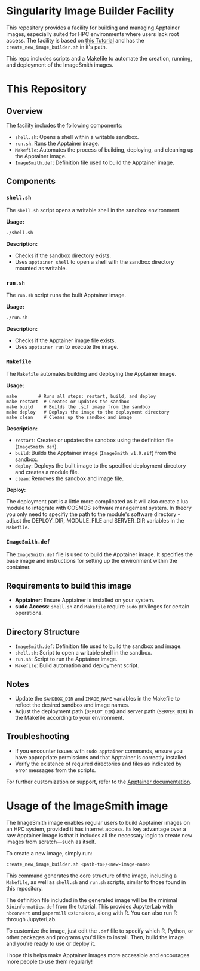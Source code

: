 # Singularity Image Builder Facility

This repository provides a facility for building and managing Apptainer images, especially suited for HPC environments where users lack root access.
The facility is based on [this Tutorial](https://github.com/stela2502/Tutorial_Singularity) and has the ``create_new_image_builder.sh`` in it's path.

This repo includes scripts and a Makefile to automate the creation, running, and deployment of the ImageSmith images.

# This Repository

## Overview

The facility includes the following components:

- `shell.sh`: Opens a shell within a writable sandbox.
- `run.sh`: Runs the Apptainer image.
- `Makefile`: Automates the process of building, deploying, and cleaning up the Apptainer image.
- `ImageSmith.def`: Definition file used to build the Apptainer image.

## Components

### `shell.sh`

The `shell.sh` script opens a writable shell in the sandbox environment.

**Usage:**
```
./shell.sh
```

**Description:**
- Checks if the sandbox directory exists.
- Uses `apptainer shell` to open a shell with the sandbox directory mounted as writable.

### `run.sh`

The `run.sh` script runs the built Apptainer image.

**Usage:**
```
./run.sh
```

**Description:**
- Checks if the Apptainer image file exists.
- Uses `apptainer run` to execute the image.

### `Makefile`

The `Makefile` automates building and deploying the Apptainer image.

**Usage:**
```
make        # Runs all steps: restart, build, and deploy
make restart  # Creates or updates the sandbox
make build    # Builds the .sif image from the sandbox
make deploy   # Deploys the image to the deployment directory
make clean    # Cleans up the sandbox and image
```

**Description:**
- `restart`: Creates or updates the sandbox using the definition file (`ImageSmith.def`).
- `build`: Builds the Apptainer image (`ImageSmith_v1.0.sif`) from the sandbox.
- `deploy`: Deploys the built image to the specified deployment directory and creates a module file.
- `clean`: Removes the sandbox and image file.

**Deploy:**

The deployment part is a little more complicated as it will also create a lua module to integrate with COSMOS software management system.
In theory you only need to specifiy the path to the module's software directory - adjust the DEPLOY_DIR, MODULE_FILE and SERVER_DIR variables in the ``Makefile``.

### `ImageSmith.def`

The `ImageSmith.def` file is used to build the Apptainer image. It specifies the base image and instructions for setting up the environment within the container.

## Requirements to build this image

- **Apptainer**: Ensure Apptainer is installed on your system.
- **sudo Access**: `shell.sh` and `Makefile` require `sudo` privileges for certain operations.

## Directory Structure

- `ImageSmith.def`: Definition file used to build the sandbox and image.
- `shell.sh`: Script to open a writable shell in the sandbox.
- `run.sh`: Script to run the Apptainer image.
- `Makefile`: Build automation and deployment script.

## Notes

- Update the `SANDBOX_DIR` and `IMAGE_NAME` variables in the Makefile to reflect the desired sandbox and image names.
- Adjust the deployment path (`DEPLOY_DIR`) and server path (`SERVER_DIR`) in the Makefile according to your environment.

## Troubleshooting

- If you encounter issues with `sudo apptainer` commands, ensure you have appropriate permissions and that Apptainer is correctly installed.
- Verify the existence of required directories and files as indicated by error messages from the scripts.

For further customization or support, refer to the [Apptainer documentation](https://apptainer.org/docs/).


# Usage of the ImageSmith image

The ImageSmith image enables regular users to build Apptainer images on an HPC system, provided it has internet access. Its key advantage over a raw Apptainer image is that it includes all the necessary logic to create new images from scratch—such as itself.


To create a new image, simply run:
```bash
create_new_image_builder.sh <path-to>/<new-image-name>
```

This command generates the core structure of the image, including a ``Makefile``, as well as ``shell.sh`` and ``run.sh`` scripts, similar to those found in this repository.

The definition file included in the generated image will be the minimal ``Bioinformatics.def`` from the tutorial. This provides JupyterLab with ``nbconvert`` and ``papermill`` extensions, along with R. You can also run R through JupyterLab.

To customize the image, just edit the ``.def`` file to specify which R, Python, or other packages and programs you'd like to install. Then, build the image and you're ready to use or deploy it.

I hope this helps make Apptainer images more accessible and encourages more people to use them regularly!
